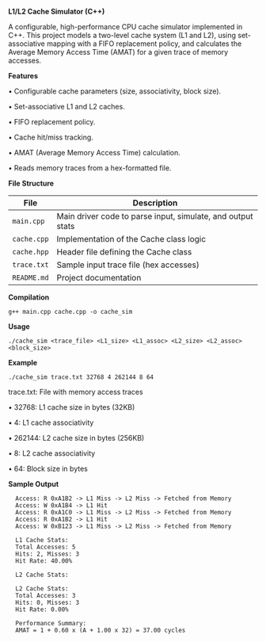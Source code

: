 **L1/L2 Cache Simulator (C++)**

A configurable, high-performance CPU cache simulator implemented in C++.
This project models a two-level cache system (L1 and L2), using set-associative mapping with a FIFO replacement policy, and calculates the Average Memory Access Time (AMAT) for a given trace of memory accesses.

**Features**

•	Configurable cache parameters (size, associativity, block size).

•	Set-associative L1 and L2 caches.

•	FIFO replacement policy.

•	Cache hit/miss tracking.

•	AMAT (Average Memory Access Time) calculation.

•	Reads memory traces from a hex-formatted file.



**File Structure**

| File        | Description                                                 |
| ----------- | ----------------------------------------------------------- |
| `main.cpp`  | Main driver code to parse input, simulate, and output stats |
| `cache.cpp` | Implementation of the Cache class logic                     |
| `cache.hpp` | Header file defining the Cache class                        |
| `trace.txt` | Sample input trace file (hex accesses)                      |
| `README.md` | Project documentation                                       |


**Compilation**

    g++ main.cpp cache.cpp -o cache_sim

**Usage**

    ./cache_sim <trace_file> <L1_size> <L1_assoc> <L2_size> <L2_assoc> <block_size>

**Example**

    ./cache_sim trace.txt 32768 4 262144 8 64

trace.txt: File with memory access traces

•	32768: L1 cache size in bytes (32KB)

•	4: L1 cache associativity

•	262144: L2 cache size in bytes (256KB)

•	8: L2 cache associativity

•	64: Block size in bytes


**Sample Output**

      Access: R 0xA1B2 -> L1 Miss -> L2 Miss -> Fetched from Memory
      Access: W 0xA1B4 -> L1 Hit
      Access: R 0xA1C0 -> L1 Miss -> L2 Miss -> Fetched from Memory
      Access: R 0xA1B2 -> L1 Hit
      Access: W 0xB123 -> L1 Miss -> L2 Miss -> Fetched from Memory
      
      L1 Cache Stats:
      Total Accesses: 5
      Hits: 2, Misses: 3
      Hit Rate: 40.00%
      
      L2 Cache Stats:
      
      L2 Cache Stats:
      Total Accesses: 3
      Hits: 0, Misses: 3
      Hit Rate: 0.00%
      
      Performance Summary:
      AMAT = 1 + 0.60 x (A + 1.00 x 32) = 37.00 cycles


